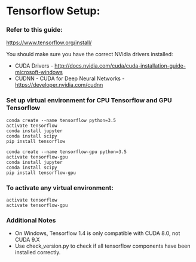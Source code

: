 # Tensorflow Setup:

### Refer to this guide:
https://www.tensorflow.org/install/

You should make sure you have the correct NVidia drivers installed:
- CUDA Drivers - http://docs.nvidia.com/cuda/cuda-installation-guide-microsoft-windows
- CUDNN - CUDA for Deep Neural Networks - https://developer.nvidia.com/cudnn

### Set up virtual environment for CPU Tensorflow and GPU Tensorflow
```
conda create --name tensorflow python=3.5
activate tensorflow
conda install jupyter
conda install scipy
pip install tensorflow
```

```
conda create --name tensorflow-gpu python=3.5
activate tensorflow-gpu
conda install jupyter
conda install scipy
pip install tensorflow-gpu
```

### To activate any virtual environment:
```
activate tensorflow
activate tensorflow-gpu
```

### Additional Notes
- On Windows, Tensorflow 1.4 is only compatible with CUDA 8.0, not CUDA 9.X
- Use check_version.py to check if all tensorflow components have been installed correctly.
